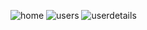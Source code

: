![home](https://github.com/DancheBacheva/React_JS/assets/128419533/96325cf6-34b0-4f40-83da-437607968883)
![users](https://github.com/DancheBacheva/React_JS/assets/128419533/d2aca494-741e-4fea-b265-4a103f6edd00)
![userdetails](https://github.com/DancheBacheva/React_JS/assets/128419533/8514a7b9-c0e0-4327-811b-1c70ccdf9825)
